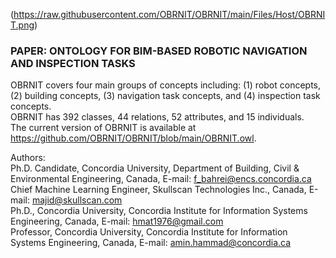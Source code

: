 (https://raw.githubusercontent.com/OBRNIT/OBRNIT/main/Files/Host/OBRNIT.png)
### PAPER: ONTOLOGY FOR BIM-BASED ROBOTIC NAVIGATION AND INSPECTION TASKS

OBRNIT covers four main groups of concepts including: (1) robot concepts, (2) building concepts, (3) navigation task concepts, and (4) inspection task concepts. <br />
OBRNIT has 392 classes, 44 relations, 52 attributes, and 15 individuals. <br />
The current version of OBRNIT is available at https://github.com/OBRNIT/OBRNIT/blob/main/OBRNIT.owl. 

Authors: <br />
Ph.D. Candidate, Concordia University, Department of Building, Civil & Environmental Engineering, Canada, E-mail: f_bahrei@encs.concordia.ca <br />
Chief Machine Learning Engineer, Skullscan Technologies Inc., Canada, E-mail: majid@skullscan.com <br />
Ph.D., Concordia University, Concordia Institute for Information Systems Engineering, Canada, E-mail: hmat1976@gmail.com <br />
Professor, Concordia University, Concordia Institute for Information Systems Engineering, Canada, E-mail: amin.hammad@concordia.ca <br />


<!--
**OBRNIT/OBRNIT** is a ✨ _special_ ✨ repository because its `README.md` (this file) appears on your GitHub profile.

Here are some ideas to get you started:

- 🔭 I’m currently working on ...
- 🌱 I’m currently learning ...
- 👯 I’m looking to collaborate on ...
- 🤔 I’m looking for help with ...
- 💬 Ask me about ...
- 📫 How to reach me: ...
- 😄 Pronouns: ...
- ⚡ Fun fact: ...
-->
